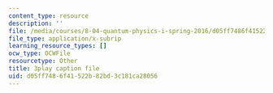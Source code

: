 ```yaml
---
content_type: resource
description: ''
file: /media/courses/8-04-quantum-physics-i-spring-2016/d05ff7486f41522b82bd3c181ca28056_79GY-hI_emE.vtt
file_type: application/x-subrip
learning_resource_types: []
ocw_type: OCWFile
resourcetype: Other
title: 3play caption file
uid: d05ff748-6f41-522b-82bd-3c181ca28056
---
```

